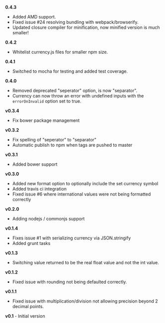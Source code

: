 **0.4.3**

* Added AMD support.
* Fixed issue #24 resolving bundling with webpack/browserify.
* Updated closure compiler for minification, now minified version is much smaller!

**0.4.2**

* Whitelist currency.js files for smaller npm size.

**0.4.1**

* Switched to mocha for testing and added test coverage.

**0.4.0**

* Removed deprecated "seperator" option, is now "separator".
* Currency can now throw an error with undefined inputs with the `errorOnInvalid` option set to true.

**v0.3.4**

* Fix bower package management

**v0.3.2**

* Fix spelling of "seperator" to "separator"
* Automatic publish to npm when tags are pushed to master

**v0.3.1**

* Added bower support

**v0.3.0**

* Added new format option to optionally include the set currency symbol
* Added travis ci integration
* Fixed issue #6 where international values were not being formatted correctly

**v0.2.0**

* Adding nodejs / commonjs support

**v0.1.4**

* Fixes issue #1 with serializing currency via JSON.stringify
* Added grunt tasks

**v0.1.3**

* Switching value returned to be the real float value and not the int value.

**v0.1.2**

* Fixed issue with rounding not being defaulted correctly.

**v0.1.1**

* Fixed issue with multiplication/division not allowing precision beyond 2 decimal points.

**v0.1** - Initial version